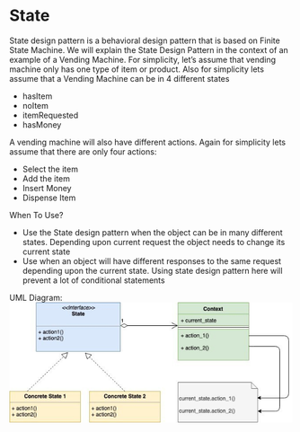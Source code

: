# State

State design pattern is a behavioral design pattern that is based on Finite State Machine. We will explain the State Design Pattern in the context of an example of a Vending Machine. For simplicity, let’s assume that vending machine only has one type of item or product. Also for simplicity lets assume that a Vending Machine can be in 4 different states

- hasItem
- noItem
- itemRequested
- hasMoney
  
A vending machine will also have different actions. Again for simplicity lets assume that there are only four actions:

- Select the item
- Add the item
- Insert Money
- Dispense Item

When To Use?

- Use the State design pattern when the object can be in many different states. Depending upon current request the object needs to change its current state
- Use when an object will have different responses to the same request depending upon the current state. Using state design pattern here will prevent a lot of conditional statements

UML Diagram:
![](./../../images/State-Design-Pattern.jpg)
